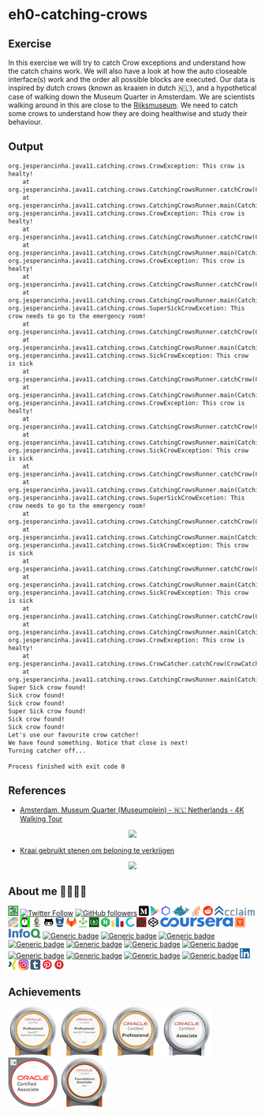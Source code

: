 # eh0-catching-crows

## Exercise

In this exercise we will try to catch Crow exceptions and understand how the catch chains work.
We will also have a look at how the auto closeable interface(s) work and the order all possible blocks are executed.
Our data is inspired by dutch crows (known as kraaien in dutch 🇳🇱), and a hypothetical case of walking down the Museum Quarter in Amsterdam.
We are scientists walking around in this are close to the [Rijksmuseum](https://www.youtube.com/user/RijksmuseumAmsterdam).
We need to catch some crows to understand how they are doing healthwise and study their behaviour.

## Output

```text
org.jesperancinha.java11.catching.crows.CrowException: This crow is healty!
	at org.jesperancinha.java11.catching.crows.CatchingCrowsRunner.catchCrow(CatchingCrowsRunner.java:40)
	at org.jesperancinha.java11.catching.crows.CatchingCrowsRunner.main(CatchingCrowsRunner.java:12)
org.jesperancinha.java11.catching.crows.CrowException: This crow is healty!
	at org.jesperancinha.java11.catching.crows.CatchingCrowsRunner.catchCrow(CatchingCrowsRunner.java:40)
	at org.jesperancinha.java11.catching.crows.CatchingCrowsRunner.main(CatchingCrowsRunner.java:12)
org.jesperancinha.java11.catching.crows.CrowException: This crow is healty!
	at org.jesperancinha.java11.catching.crows.CatchingCrowsRunner.catchCrow(CatchingCrowsRunner.java:40)
	at org.jesperancinha.java11.catching.crows.CatchingCrowsRunner.main(CatchingCrowsRunner.java:12)
org.jesperancinha.java11.catching.crows.SuperSickCrowExcetion: This crow needs to go to the emergency room!
	at org.jesperancinha.java11.catching.crows.CatchingCrowsRunner.catchCrow(CatchingCrowsRunner.java:44)
	at org.jesperancinha.java11.catching.crows.CatchingCrowsRunner.main(CatchingCrowsRunner.java:12)
org.jesperancinha.java11.catching.crows.SickCrowException: This crow is sick
	at org.jesperancinha.java11.catching.crows.CatchingCrowsRunner.catchCrow(CatchingCrowsRunner.java:42)
	at org.jesperancinha.java11.catching.crows.CatchingCrowsRunner.main(CatchingCrowsRunner.java:12)
org.jesperancinha.java11.catching.crows.CrowException: This crow is healty!
	at org.jesperancinha.java11.catching.crows.CatchingCrowsRunner.catchCrow(CatchingCrowsRunner.java:40)
	at org.jesperancinha.java11.catching.crows.CatchingCrowsRunner.main(CatchingCrowsRunner.java:12)
org.jesperancinha.java11.catching.crows.SickCrowException: This crow is sick
	at org.jesperancinha.java11.catching.crows.CatchingCrowsRunner.catchCrow(CatchingCrowsRunner.java:42)
	at org.jesperancinha.java11.catching.crows.CatchingCrowsRunner.main(CatchingCrowsRunner.java:12)
org.jesperancinha.java11.catching.crows.SuperSickCrowExcetion: This crow needs to go to the emergency room!
	at org.jesperancinha.java11.catching.crows.CatchingCrowsRunner.catchCrow(CatchingCrowsRunner.java:44)
	at org.jesperancinha.java11.catching.crows.CatchingCrowsRunner.main(CatchingCrowsRunner.java:12)
org.jesperancinha.java11.catching.crows.SickCrowException: This crow is sick
	at org.jesperancinha.java11.catching.crows.CatchingCrowsRunner.catchCrow(CatchingCrowsRunner.java:42)
	at org.jesperancinha.java11.catching.crows.CatchingCrowsRunner.main(CatchingCrowsRunner.java:12)
org.jesperancinha.java11.catching.crows.SickCrowException: This crow is sick
	at org.jesperancinha.java11.catching.crows.CatchingCrowsRunner.catchCrow(CatchingCrowsRunner.java:42)
	at org.jesperancinha.java11.catching.crows.CatchingCrowsRunner.main(CatchingCrowsRunner.java:12)
org.jesperancinha.java11.catching.crows.CrowException: This crow is healty!
	at org.jesperancinha.java11.catching.crows.CrowCatcher.catchCrow(CrowCatcher.java:18)
	at org.jesperancinha.java11.catching.crows.CatchingCrowsRunner.main(CatchingCrowsRunner.java:28)
Super Sick crow found!
Sick crow found!
Sick crow found!
Super Sick crow found!
Sick crow found!
Sick crow found!
Let's use our favourite crow catcher!
We have found something. Notice that close is next!
Turning catcher off...

Process finished with exit code 0
```

## References

-   [Amsterdam, Museum Quarter (Museumplein) - 🇳🇱 Netherlands - 4K Walking Tour](https://www.youtube.com/watch?v=dh4l1qQ5RUs)

<div align="center">
      <a href="https://www.youtube.com/watch?v=dh4l1qQ5RUs">
     <img 
      src="https://img.youtube.com/vi/dh4l1qQ5RUs/0.jpg" 
      style="width:10%;">
      </a>
    </div>
    
-   [Kraai gebruikt stenen om beloning te verkrijgen](https://www.youtube.com/watch?v=Td4vwrIdBjU)

<div align="center">
      <a href="https://www.youtube.com/watch?v=Td4vwrIdBjU">
     <img 
      src="https://img.youtube.com/vi/Td4vwrIdBjU/0.jpg" 
      style="width:10%;">
      </a>
    </div>

## About me 👨🏽‍💻🚀

[![alt text](https://raw.githubusercontent.com/jesperancinha/project-signer/master/project-signer-templates/icons-20/JEOrgLogo-20.png "João Esperancinha Homepage")](http://joaofilipesabinoesperancinha.nl)
[![Twitter Follow](https://img.shields.io/twitter/follow/joaofse?label=João%20Esperancinha&style=social "Twitter")](https://twitter.com/joaofse)
[![GitHub followers](https://img.shields.io/github/followers/jesperancinha.svg?label=jesperancinha&style=social "GitHub")](https://github.com/jesperancinha)
[![alt text](https://raw.githubusercontent.com/jesperancinha/project-signer/master/project-signer-templates/icons-20/medium-20.png "Medium")](https://medium.com/@jofisaes)
[![alt text](https://raw.githubusercontent.com/jesperancinha/project-signer/master/project-signer-templates/icons-20/google-apps-20.png "Google Apps")](https://play.google.com/store/apps/developer?id=Joao+Filipe+Sabino+Esperancinha)
[![alt text](https://raw.githubusercontent.com/jesperancinha/project-signer/master/project-signer-templates/icons-20/sonatype-20.png "Sonatype Search Repos")](https://search.maven.org/search?q=org.jesperancinha)
[![alt text](https://raw.githubusercontent.com/jesperancinha/project-signer/master/project-signer-templates/icons-20/docker-20.png "Docker Images")](https://hub.docker.com/u/jesperancinha)
[![alt text](https://raw.githubusercontent.com/jesperancinha/project-signer/master/project-signer-templates/icons-20/stack-overflow-20.png)](https://stackoverflow.com/users/3702839/joao-esperancinha)
[![alt text](https://raw.githubusercontent.com/jesperancinha/project-signer/master/project-signer-templates/icons-20/reddit-20.png "Reddit")](https://www.reddit.com/user/jesperancinha/)
[![alt text](https://raw.githubusercontent.com/jesperancinha/project-signer/master/project-signer-templates/icons-20/acclaim-20.png "Acclaim")](https://www.youracclaim.com/users/joao-esperancinha/badges)
[![alt text](https://raw.githubusercontent.com/jesperancinha/project-signer/master/project-signer-templates/icons-20/devto-20.png "Dev To")](https://dev.to/jofisaes)
[![alt text](https://raw.githubusercontent.com/jesperancinha/project-signer/master/project-signer-templates/icons-20/hackernoon-20.jpeg "Hackernoon")](https://hackernoon.com/@jesperancinha)
[![alt text](https://raw.githubusercontent.com/jesperancinha/project-signer/master/project-signer-templates/icons-20/codeproject-20.png "Code Project")](https://www.codeproject.com/Members/jesperancinha)
[![alt text](https://raw.githubusercontent.com/jesperancinha/project-signer/master/project-signer-templates/icons-20/github-20.png "GitHub")](https://github.com/jesperancinha)
[![alt text](https://raw.githubusercontent.com/jesperancinha/project-signer/master/project-signer-templates/icons-20/bitbucket-20.png "BitBucket")](https://bitbucket.org/jesperancinha)
[![alt text](https://raw.githubusercontent.com/jesperancinha/project-signer/master/project-signer-templates/icons-20/gitlab-20.png "GitLab")](https://gitlab.com/jesperancinha)
[![alt text](https://raw.githubusercontent.com/jesperancinha/project-signer/master/project-signer-templates/icons-20/bintray-20.png "BinTray")](https://bintray.com/jesperancinha)
[![alt text](https://raw.githubusercontent.com/jesperancinha/project-signer/master/project-signer-templates/icons-20/free-code-camp-20.jpg "FreeCodeCamp")](https://www.freecodecamp.org/jofisaes)
[![alt text](https://raw.githubusercontent.com/jesperancinha/project-signer/master/project-signer-templates/icons-20/hackerrank-20.png "HackerRank")](https://www.hackerrank.com/jofisaes)
[![alt text](https://raw.githubusercontent.com/jesperancinha/project-signer/master/project-signer-templates/icons-20/codeforces-20.png "Code Forces")](https://codeforces.com/profile/jesperancinha)
[![alt text](https://raw.githubusercontent.com/jesperancinha/project-signer/master/project-signer-templates/icons-20/codebyte-20.png "Codebyte")](https://coderbyte.com/profile/jesperancinha)
[![alt text](https://raw.githubusercontent.com/jesperancinha/project-signer/master/project-signer-templates/icons-20/codewars-20.png "CodeWars")](https://www.codewars.com/users/jesperancinha)
[![alt text](https://raw.githubusercontent.com/jesperancinha/project-signer/master/project-signer-templates/icons-20/codepen-20.png "Code Pen")](https://codepen.io/jesperancinha)
[![alt text](https://raw.githubusercontent.com/jesperancinha/project-signer/master/project-signer-templates/icons-20/coursera-20.png "Coursera")](https://www.coursera.org/user/da3ff90299fa9297e283ee8e65364ffb)
[![alt text](https://raw.githubusercontent.com/jesperancinha/project-signer/master/project-signer-templates/icons-20/hacker-news-20.png "Hacker News")](https://news.ycombinator.com/user?id=jesperancinha)
[![alt text](https://raw.githubusercontent.com/jesperancinha/project-signer/master/project-signer-templates/icons-20/infoq-20.png "InfoQ")](https://www.infoq.com/profile/Joao-Esperancinha.2/)
[![Generic badge](https://img.shields.io/static/v1.svg?label=Articles&message=Across%20The%20Web&color=purple)](https://github.com/jesperancinha/project-signer/blob/master/project-signer-templates/Articles.md)
[![Generic badge](https://img.shields.io/static/v1.svg?label=Homepage&message=Time%20Disruption%20Studios&color=6495ED)](http://tds.joaofilipesabinoesperancinha.nl/)
[![Generic badge](https://img.shields.io/static/v1.svg?label=Homepage&message=Image%20Train%20Filters&color=6495ED)](http://itf.joaofilipesabinoesperancinha.nl/)
[![Generic badge](https://img.shields.io/static/v1.svg?label=Homepage&message=MancalaJE&color=6495ED)](http://mancalaje.joaofilipesabinoesperancinha.nl/)
[![Generic badge](https://img.shields.io/static/v1.svg?label=All%20Badges&message=Badges&color=red)](https://github.com/jesperancinha/project-signer/blob/master/project-signer-templates/Badges.md)
[![Generic badge](https://img.shields.io/static/v1.svg?label=Status&message=Project%20Status&color=red)](https://github.com/jesperancinha/project-signer/blob/master/project-signer-templates/Status.md)
[![Generic badge](https://img.shields.io/static/v1.svg?label=GitHub&message=ITF%20Chartizate%20Android&color=yellow)](https://github.com/JEsperancinhaOrg/itf-chartizate-android)
[![Generic badge](https://img.shields.io/static/v1.svg?label=GitHub&message=ITF%20Chartizate%20Java&color=yellow)](https://github.com/JEsperancinhaOrg/itf-chartizate-modules/tree/master/itf-chartizate-java)
[![Generic badge](https://img.shields.io/static/v1.svg?label=GitHub&message=ITF%20Chartizate%20API&color=yellow)](https://github.com/JEsperancinhaOrg/itf-chartizate/tree/master/itf-chartizate-api)
[![Generic badge](https://img.shields.io/static/v1.svg?label=GitHub&message=Markdowner%20Core&color=yellow)](https://github.com/jesperancinha/markdowner/tree/master/markdowner-core)
[![Generic badge](https://img.shields.io/static/v1.svg?label=GitHub&message=Markdowner%20Filter&color=yellow)](https://github.com/jesperancinha/markdowner/tree/master/markdowner-filter)
[![alt text](https://raw.githubusercontent.com/jesperancinha/project-signer/master/project-signer-templates/icons-20/linkedin-20.png "LinkedIn")](https://www.linkedin.com/in/joaoesperancinha/)
[![alt text](https://raw.githubusercontent.com/jesperancinha/project-signer/master/project-signer-templates/icons-20/xing-20.png "Xing")](https://www.xing.com/profile/Joao_Esperancinha/cv)
[![alt text](https://raw.githubusercontent.com/jesperancinha/project-signer/master/project-signer-templates/icons-20/instagram-20.png "Instagram")](https://www.instagram.com/jesperancinha/)
[![alt text](https://raw.githubusercontent.com/jesperancinha/project-signer/master/project-signer-templates/icons-20/tumblr-20.png "Tumblr")](https://jofisaes.tumblr.com/)
[![alt text](https://raw.githubusercontent.com/jesperancinha/project-signer/master/project-signer-templates/icons-20/pinterest-20.png "Pinterest")](https://nl.pinterest.com/jesperancinha/)
[![alt text](https://raw.githubusercontent.com/jesperancinha/project-signer/master/project-signer-templates/icons-20/quora-20.png "Quora")](https://nl.quora.com/profile/Jo%C3%A3o-Esperancinha)

## Achievements

[![Oracle Certified Professional, JEE 7 Developer](https://raw.githubusercontent.com/jesperancinha/project-signer/master/project-signer-templates/badges/oracle-certified-professional-java-ee-7-application-developer-100.png "Oracle Certified Professional, JEE7 Developer")](https://www.youracclaim.com/badges/27a14e06-f591-4105-91ca-8c3215ef39a2/public_url)
[![Oracle Certified Professional, Java SE 11 Programmer](https://raw.githubusercontent.com/jesperancinha/project-signer/master/project-signer-templates/badges/oracle-certified-professional-java-se-11-developer-100.png "Oracle Certified Professional, Java SE 11 Programmer")](https://www.youracclaim.com/badges/87609d8e-27c5-45c9-9e42-60a5e9283280/public_url)
[![Oracle Certified Professional, Java SE 8 Programmer](https://raw.githubusercontent.com/jesperancinha/project-signer/master/project-signer-templates/badges/oracle-certified-professional-java-se-8-programmer-100.png "Oracle Certified Professional, Java SE 8 Programmer")](https://www.youracclaim.com/badges/92e036f5-4e11-4cff-9935-3e62266d2074/public_url)
[![Oracle Certified Associate, Java SE 8 Programmer](https://raw.githubusercontent.com/jesperancinha/project-signer/master/project-signer-templates/badges/oracle-certified-associate-java-se-8-programmer-100.png "Oracle Certified Associate, Java SE 8 Programmer")](https://www.youracclaim.com/badges/a206436d-6fd8-4ca1-8feb-38a838446ee7/public_url)
[![Oracle Certified Associate, Java SE 7 Programmer](https://raw.githubusercontent.com/jesperancinha/project-signer/master/project-signer-templates/badges/oracle-certified-associate-java-se-7-programmer-100.png "Oracle Certified Associate, Java SE 7 Programmer")](https://www.youracclaim.com/badges/f4c6cc1e-cb52-432b-904d-36d266112225/public_url)
[![Oracle Certified Junior Associate](https://raw.githubusercontent.com/jesperancinha/project-signer/master/project-signer-templates/badges/oracle-certified-foundations-associate-java-100.png "Oracle Certified Foundations Associate")](https://www.youracclaim.com/badges/6db92c1e-7bca-4856-9543-0d5ed0182794/public_url)
